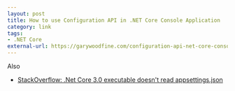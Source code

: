 ```yaml
---
layout: post
title: How to use Configuration API in .NET Core Console Application
category: link
tags:
- .NET Core
external-url: https://garywoodfine.com/configuration-api-net-core-console-application/
---
```

Also

- [StackOverflow: .Net Core 3.0 executable doesn't read appsettings.json](https://stackoverflow.com/q/58148450/146360)
